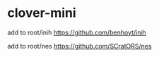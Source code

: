 # clover-mini
add to root/inih 
https://github.com/benhoyt/inih

add to root/nes 
https://github.com/SCratORS/nes
